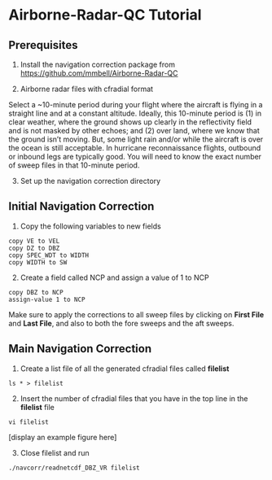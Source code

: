 # Airborne-Radar-QC Tutorial

## Prerequisites

1. Install the navigation correction package from https://github.com/mmbell/Airborne-Radar-QC


2. Airborne radar files with cfradial format

Select a ~10-minute period during your flight where the aircraft is flying in a straight line and at a constant altitude. Ideally, this 10-minute period is (1) in clear weather, where the ground shows up clearly in the reflectivity field and is not masked by other echoes; and (2) over land, where we know that the ground isn’t moving. But, some light rain and/or while the aircraft is over the ocean is still acceptable. In hurricane reconnaissance flights, outbound or inbound legs are typically good. You will need to know the exact number of sweep files in that 10-minute period.

3. Set up the navigation correction directory

## Initial Navigation Correction

1. Copy the following variables to new fields
```terminal 
copy VE to VEL
copy DZ to DBZ
copy SPEC_WDT to WIDTH
copy WIDTH to SW
```

2. Create a field called NCP and assign a value of 1 to NCP
```terminal 
copy DBZ to NCP
assign-value 1 to NCP
```

Make sure to apply the corrections to all sweep files by clicking on **First File** and **Last File**, and also to both the fore sweeps and the aft sweeps.

## Main Navigation Correction

1. Create a list file of all the generated cfradial files called **filelist**
```terminal
ls * > filelist
```

2. Insert the number of cfradial files that you have in the top line in the **filelist** file
```terminal
vi filelist
```
[display an example figure here]

3. Close filelist and run
```terminal
./navcorr/readnetcdf_DBZ_VR	filelist
```
